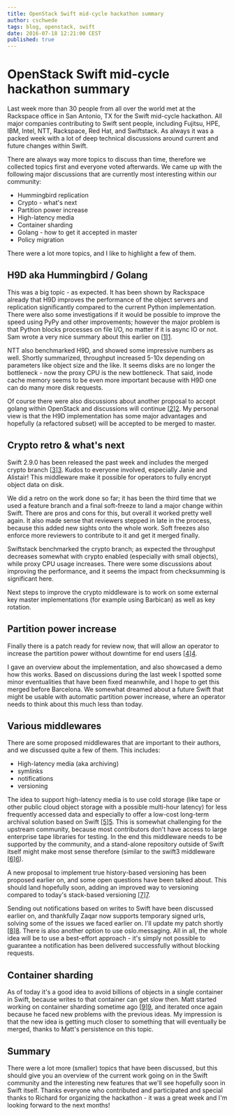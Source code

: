 ```yaml
---
title: OpenStack Swift mid-cycle hackathon summary
author: cschwede
tags: blog, openstack, swift
date: 2016-07-18 12:21:00 CEST
published: true
---
```


# OpenStack Swift mid-cycle hackathon summary

Last week more than 30 people from all over the world met at the Rackspace
office in San Antonio, TX for the Swift mid-cycle hackathon. All major companies
contributing to Swift sent people, including Fujitsu, HPE, IBM, Intel, NTT,
Rackspace, Red Hat, and Swiftstack. As always it was a packed week with a lot
of deep technical discussions around current and future changes within Swift.

There are always way more topics to discuss than time, therefore we collected
topics first and everyone voted afterwards. We came up with the following major
discussions that are currently most interesting within our community:

- Hummingbird replication
- Crypto - what's next
- Partition power increase
- High-latency media
- Container sharding
- Golang - how to get it accepted in master
- Policy migration

There were a lot more topics, and I like to highlight a few of them.

## H9D aka Hummingbird / Golang

This was a big topic - as expected. It has been shown by Rackspace already that
H9D improves the performance of the object servers and replication
significantly compared to the current Python implementation. There were also
some investigations if it would be possible to improve the speed using PyPy and
other improvements; however the major problem is that Python blocks processes
on file I/O, no matter if it is async IO or not. Sam wrote a very nice summary
about this earlier on [[1]][1].

NTT also benchmarked H9D, and showed some impressive numbers as well. Shortly
summarized, throughput increased 5-10x depending on parameters like object size
and the like. It seems disks are no longer the bottleneck - now the proxy CPU is
the new bottleneck. That said, inode cache memory seems to be even more
important because with H9D one can do many more disk requests.

Of course there were also discussions about another proposal to accept golang
within OpenStack and discussions will continue [[2]][2]. My personal view is that
the H9D implementation has some major advantages and hopefully (a refactored
subset) will be accepted to be merged to master.

## Crypto retro & what's next

Swift 2.9.0 has been released the past week and includes the merged crypto
branch [[3]][3]. Kudos to everyone involved, especially Janie and Alistair! This
middleware make it possible for operators to fully encrypt object data on
disk.

We did a retro on the work done so far; it has been the third time that we used
a feature branch and a final soft-freeze to land a major change within Swift.
There are pros and cons for this, but overall it worked pretty well again.  It
also made sense that reviewers stepped in late in the process, because this
added new sights onto the whole work. Soft freezes also enforce more reviewers
to contribute to it and get it merged finally.

Swiftstack benchmarked the crypto branch; as expected the throughput decreases
somewhat with crypto enabled (especially with small objects), while proxy CPU
usage increases.  There were some discussions about improving the performance,
and it seems the impact from checksumming is significant here.

Next steps to improve the crypto middleware is to work on some external key
master implementations (for example using Barbican) as well as key rotation.

## Partition power increase

Finally there is a patch ready for review now, that will allow an operator to
increase the partition power without downtime for end users [[4]][4].

I gave an overview about the implementation, and also showcased a demo how this
works. Based on discussions during the last week I spotted some minor
eventualities that have been fixed meanwhile, and I hope to get this merged
before Barcelona. We somewhat dreamed about a future Swift that might be usable
with automatic partition power increase, where an operator needs to think about
this much less than today.

## Various middlewares

There are some proposed middlewares that are important to their authors, and we
discussed quite a few of them. This includes:

- High-latency media (aka archiving)
- symlinks
- notifications
- versioning

The idea to support high-latency media is to use cold storage (like tape or
other public cloud object storage with a possible multi-hour latency) for less
frequently accessed data and especially to offer a low-cost long-term archival
solution based on Swift [[5]][5]. This is somewhat challenging for the upstream
community, because most contributors don't have access to large enterprise tape
libraries for testing. In the end this middleware needs to be supported by the
community, and a stand-alone repository outside of Swift itself might make most
sense therefore (similar to the swift3 middleware [[6]][6]).

A new proposal to implement true history-based versioning has been proposed
earlier on, and some open questions have been talked about. This should land
hopefully soon, adding an improved way to versioning compared to today's
stack-based versioning [[7]][7].

Sending out notifications based on writes to Swift have been discussed earlier
on, and thankfully Zaqar now supports temporary signed urls, solving some of
the issues we faced earlier on. I'll update my patch shortly [[8]][8]. There is
also another option to use oslo.messaging. All in all, the whole idea will be
to use a best-effort approach - it's simply not possible to guarantee a
notification has been delivered successfully without blocking requests.


## Container sharding

As of today it's a good idea to avoid billions of objects in a single container
in Swift, because writes to that container can get slow then. Matt started
working on container sharding sometime ago [[9]][9], and iterated once again because
he faced new problems with the previous ideas. My impression is that the new
idea is getting much closer to something that will eventually be merged, thanks
to Matt's persistence on this topic.

## Summary

There were a lot more (smaller) topics that have been discussed, but this
should give you an overview of the current work going on in the Swift
community and the interesting new features that we'll see hopefully soon in
Swift itself. Thanks everyone who contributed and participated and special
thanks to Richard for organizing the hackathon - it was a great week and I'm
looking forward to the next months!

[1]: http://lists.openstack.org/pipermail/openstack-dev/2016-May/094549.html
[2]: https://review.openstack.org/#/c/339175/
[3]: http://lists.openstack.org/pipermail/openstack-announce/2016-July/001339.html
[4]: https://review.openstack.org/#/c/337297/
[5]: https://wiki.openstack.org/wiki/Swift/HighLatencyMedia
[6]: https://github.com/openstack/swift3
[7]: https://review.openstack.org/#/c/214922/
[8]: https://review.openstack.org/#/c/196755/
[9]: https://github.com/matthewoliver/swift/tree/sharding_snip
